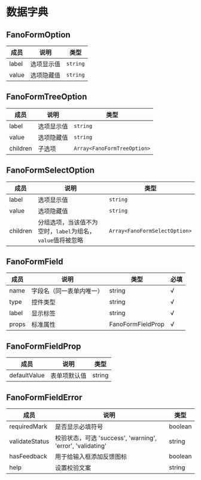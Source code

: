 # 数据字典

## FanoFormOption

| 成员 | 说明 | 类型 |
| --- | --- | --- |
| label | 选项显示值 | `string` |
| value | 选项隐藏值 | `string` |

## FanoFormTreeOption

| 成员 | 说明 | 类型 |
| --- | --- | --- |
| label | 选项显示值 | `string` |
| value | 选项隐藏值 | `string` |
| children | 子选项 | `Array<FanoFormTreeOption>` |

## FanoFormSelectOption

| 成员 | 说明 | 类型 |
| --- | --- | --- |
| label | 选项显示值 | `string` |
| value | 选项隐藏值 | `string` |
| children | 分组选项，当该值不为空时，`label`为组名，`value`值将被忽略 | `Array<FanoFormSelectOption>` |

## FanoFormField

| 成员 | 说明 | 类型 | 必填 |
| --- | --- | --- | --- |
| name | 字段名（同一表单内唯一） | string | √ |
| type | 控件类型 | string | √ |
| label | 显示标签 | string | √ |
| props | 标准属性 | FanoFormFieldProp | √ |

## FanoFormFieldProp

| 成员 | 说明 | 类型 |
| --- | --- | --- |
| defaultValue | 表单项默认值 | string |

## FanoFormFieldError

| 成员 | 说明 | 类型 |
| --- | --- | --- |
| requiredMark | 是否显示必填符号 | boolean |
| validateStatus | 校验状态，可选 'success', 'warning', 'error', 'validating' | string |
| hasFeedback | 用于给输入框添加反馈图标 | boolean |
| help | 设置校验文案 | string |